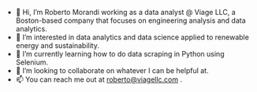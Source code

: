 - 👋 Hi, I’m Roberto Morandi working as a data analyst @ Viage LLC, a Boston-based company that focuses on engineering analysis and data analytics.
- 👀 I’m interested in data analytics and data science applied to renewable energy and sustainability.
- 🌱 I’m currently learning how to do data scraping in Python using Selenium.
- 💞️ I’m looking to collaborate on whatever I can be helpful at.
- 📫 You can reach me out at roberto@viagellc.com .

<!---
roberto-viage/roberto-viage is a ✨ special ✨ repository because its `README.md` (this file) appears on your GitHub profile.
You can click the Preview link to take a look at your changes.
--->
